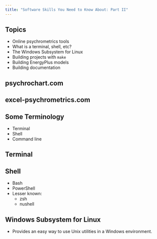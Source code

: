 ```yaml
---
title: "Software Skills You Need to Know About: Part II"
---
```


## Topics

- Online psychrometrics tools
- What is a terminal, shell, etc?
- The Windows Subsystem for Linux
- Building projects with `make`
- Building EnergyPlus models
- Building documentation

## psychrochart.com

## excel-psychrometrics.com

## Some Terminology

- Terminal
- Shell
- Command line

## Terminal



## Shell

- Bash
- PowerShell
- Lesser known:
    - zsh
    - nushell

## Windows Subsystem for Linux

- Provides an easy way to use Unix utilities in a Windows environment.


